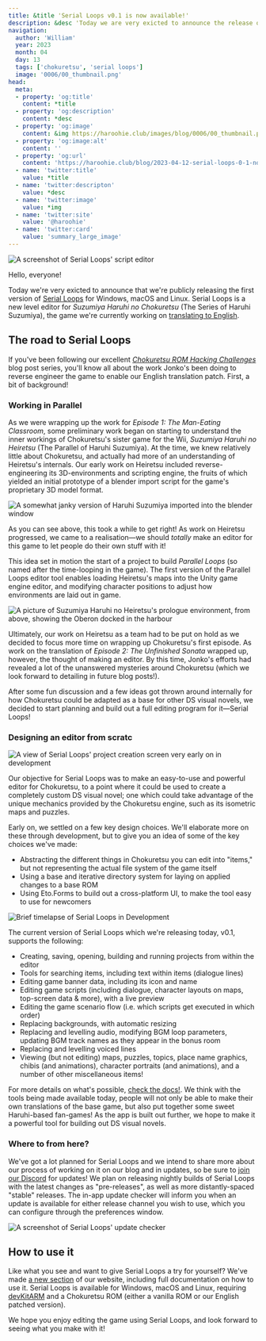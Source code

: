 ```yaml
---
title: &title 'Serial Loops v0.1 is now available!'
description: &desc 'Today we are very exicted to announce the release of the first version of Serial Loops, a new level editing suite for Suzumiya Haruhi no Chokuretsu!'
navigation:
  author: 'William'
  year: 2023
  month: 04
  day: 13
  tags: ['chokuretsu', 'serial loops']
  image: '0006/00_thumbnail.png'
head:
  meta:
  - property: 'og:title'
    content: *title
  - property: 'og:description'
    content: *desc
  - property: 'og:image'
    content: &img https://haroohie.club/images/blog/0006/00_thumbnail.png
  - property: 'og:image:alt'
    content: ''
  - property: 'og:url'
    content: 'https://haroohie.club/blog/2023-04-12-serial-loops-0-1-now-available'
  - name: 'twitter:title'
    value: *title
  - name: 'twitter:descripton'
    value: *desc
  - name: 'twitter:image'
    value: *img
  - name: 'twitter:site'
    value: '@haroohie'
  - name: 'twitter:card'
    value: 'summary_large_image'
---
```


![A screenshot of Serial Loops' script editor](/images/blog/0006/01_serial_loops_script_editing.png)

Hello, everyone! 

Today we're very exicted to announce that we're publicly releasing the first version of [Serial Loops](/chokuretsu/serial-loops) for Windows, macOS and Linux. Serial Loops is a new level editor for *Suzumiya Haruhi no Chokuretsu* (The Series of Haruhi Suzumiya), the game we're currently working on [translating to English](/chokurestu).

## The road to Serial Loops
If you've been following our excellent [*Chokuretsu ROM Hacking Challenges*](/blog/2022-10-19-chokuretsu-compression) blog post series, you'll know all about the work Jonko's been doing to reverse engineer the game to enable our English translation patch. First, a bit of background!

### Working in Parallel
As we were wrapping up the work for *Episode 1: The Man-Eating Classroom*, some preliminary work began on starting to understand the inner workings of Chokuretsu's sister game for the Wii, *Suzumiya Haruhi no Heiretsu* (The Parallel of Haruhi Suzumiya). At the time, we knew relatively little about Chokuretsu, and actually had more of an understanding of Heiretsu's internals. Our early work on Heiretsu included reverse-engineering its 3D-environments and scripting engine, the fruits of which yielded an initial prototype of a blender import script for the game's proprietary 3D model format.

![A somewhat janky version of Haruhi Suzumiya imported into the blender window](/images/blog/0006/02_haruhi_blender.png)

As you can see above, this took a while to get right! As work on Heiretsu progressed, we came to a realisation&mdash;we should *totally* make an editor for this game to let people do their own stuff with it!

This idea set in motion the start of a project to build *Parallel Loops* (so named after the time-looping in the game). The first version of the Parallel Loops editor tool enables loading Heiretsu's maps into the Unity game engine editor, and modifying character positions to adjust how environments are laid out in game. 

![A picture of Suzumiya Haruhi no Heiretsu's prologue environment, from above, showing the Oberon docked in the harbour](/images/blog/0006/03_parallel_loops_unity.png)

Ultimately, our work on Heiretsu as a team had to be put on hold as we decided to focus more time on wrapping up Chokuretsu's first episode. As work on the translation of *Episode 2: The Unfinished Sonata* wrapped up, however, the thought of making an editor. By this time, Jonko's efforts had revealed a lot of the unanswered mysteries around Chokuretsu (which we look forward to detailing in future blog posts!).

After some fun discussion and a few ideas got thrown around internally for how Chokuretsu could be adapted as a base for other DS visual novels, we decided to start planning and build out a full editing program for it&mdash;Serial Loops!

### Designing an editor from scratc
![A view of Serial Loops' project creation screen very early on in development](/images/blog/0006/04_serial_loops_as_a_baby.png)

Our objective for Serial Loops was to make an easy-to-use and powerful editor for Chokuretsu, to a point where it could be used to create a completely custom DS visual novel; one which could take advantage of the unique mechanics provided by the Chokuretsu engine, such as its isometric maps and puzzles.

Early on, we settled on a few key design choices. We'll elaborate more on these through development, but to give you an idea of some of the key choices we've made:
* Abstracting the different things in Chokuretsu you can edit into "items," but not representing the actual file system of the game itself
* Using a base and iterative directory system for laying on applied changes to a base ROM
* Using Eto.Forms to build out a cross-platform UI, to make the tool easy to use for newcomers

![Brief timelapse of Serial Loops in Development](/images/blog/0006/05_serial_loops_dev.gif)

The current version of Serial Loops which we're releasing today, v0.1, supports the following:
* Creating, saving, opening, building and running projects from within the editor
* Tools for searching items, including text within items (dialogue lines)
* Editing game banner data, including its icon and name
* Editing game scripts (including dialogue, character layouts on maps, top-screen data & more), with a live preview
* Editing the game scenario flow (i.e. which scripts get executed in which order)
* Replacing backgrounds, with automatic resizing
* Replacing and levelling audio, modifying BGM loop parameters, updating BGM track names as they appear in the bonus room
* Replacing and levelling voiced lines
* Viewing (but not editing) maps, puzzles, topics, place name graphics, chibis (and animations), character portraits (and animations), and a number of other miscellaneous items!

For more details on what's possible, [check the docs!](/chokuretsu/serial-loops/docs). We think with the tools being made available today, people will not only be able to make their own translations of the base game, but also put together some sweet Haruhi-based fan-games! As the app is built out further, we hope to make it a powerful tool for building out DS visual novels.

### Where to from here?
We've got a lot planned for Serial Loops and we intend to share more about our process of working on it on our blog and in updates, so be sure to [join our Discord](https://discord.gg/nesRSbpeFM) for updates! We plan on releasing nightly builds of Serial Loops with the latest changes as "pre-releases", as well as more distantly-spaced "stable" releases. The in-app update checker will inform you when an update is available for either release channel you wish to use, which you can configure through the preferences window.

![A screenshot of Serial Loops' update checker](/images/blog/0006/06_serial_loops_update_checker.png)

## How to use it
Like what you see and want to give Serial Loops a try for yourself? We've made [a new section](/chokuretsu/serial-loops) of our website, including full documentation on how to use it. Serial Loops is available for Windows, macOS and Linux, requiring [devKitARM](https://devkitpro.org/) and a Chokuretsu ROM (either a vanilla ROM or our English patched version).

We hope you enjoy editing the game using Serial Loops, and look forward to seeing what you make with it!